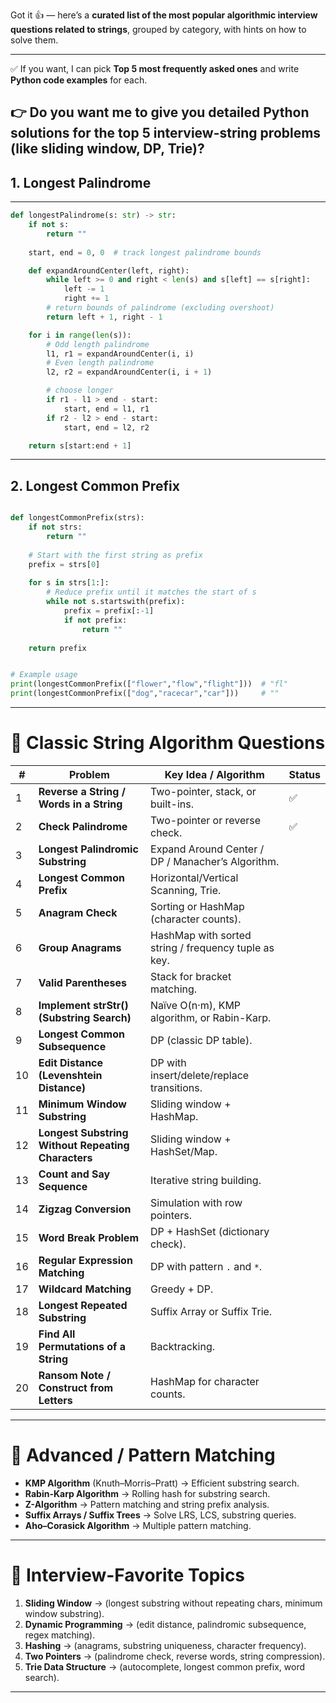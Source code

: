 Got it 👍 — here’s a **curated list of the most popular algorithmic interview questions related to strings**, grouped by category, with hints on how to solve them.

---
✅ If you want, I can pick **Top 5 most frequently asked ones** and write **Python code examples** for each.

👉 Do you want me to give you **detailed Python solutions** for the top 5 interview-string problems (like sliding window, DP, Trie)?
---
## 1. Longest Palindrome
---
```python
def longestPalindrome(s: str) -> str:
    if not s:
        return ""
    
    start, end = 0, 0  # track longest palindrome bounds

    def expandAroundCenter(left, right):
        while left >= 0 and right < len(s) and s[left] == s[right]:
            left -= 1
            right += 1
        # return bounds of palindrome (excluding overshoot)
        return left + 1, right - 1

    for i in range(len(s)):
        # Odd length palindrome
        l1, r1 = expandAroundCenter(i, i)
        # Even length palindrome
        l2, r2 = expandAroundCenter(i, i + 1)

        # choose longer
        if r1 - l1 > end - start:
            start, end = l1, r1
        if r2 - l2 > end - start:
            start, end = l2, r2

    return s[start:end + 1]


```

---
## 2. Longest Common Prefix 

```python 

def longestCommonPrefix(strs):
    if not strs:
        return ""
    
    # Start with the first string as prefix
    prefix = strs[0]
    
    for s in strs[1:]:
        # Reduce prefix until it matches the start of s
        while not s.startswith(prefix):
            prefix = prefix[:-1]
            if not prefix:
                return ""
    
    return prefix


# Example usage
print(longestCommonPrefix(["flower","flow","flight"]))  # "fl"
print(longestCommonPrefix(["dog","racecar","car"]))     # ""

```
---

# 🔹 Classic String Algorithm Questions

| #  | Problem                                            | Key Idea / Algorithm                                 |   Status   |
| -- | -------------------------------------------------- | ---------------------------------------------------- | ---- |
| 1  | **Reverse a String / Words in a String**           | Two-pointer, stack, or built-ins.                    |   ✅   |
| 2  | **Check Palindrome**                               | Two-pointer or reverse check.                        |  ✅    |
| 3  | **Longest Palindromic Substring**                  | Expand Around Center / DP / Manacher’s Algorithm.    |      |
| 4  | **Longest Common Prefix**                          | Horizontal/Vertical Scanning, Trie.                  |      |
| 5  | **Anagram Check**                                  | Sorting or HashMap (character counts).               |      |
| 6  | **Group Anagrams**                                 | HashMap with sorted string / frequency tuple as key. |      |
| 7  | **Valid Parentheses**                              | Stack for bracket matching.                          |      |
| 8  | **Implement strStr() (Substring Search)**          | Naïve O(n·m), KMP algorithm, or Rabin-Karp.          |      |
| 9  | **Longest Common Subsequence**                     | DP (classic DP table).                               |      |
| 10 | **Edit Distance (Levenshtein Distance)**           | DP with insert/delete/replace transitions.           |      |
| 11 | **Minimum Window Substring**                       | Sliding window + HashMap.                            |      |
| 12 | **Longest Substring Without Repeating Characters** | Sliding window + HashSet/Map.                        |      |
| 13 | **Count and Say Sequence**                         | Iterative string building.                           |      |
| 14 | **Zigzag Conversion**                              | Simulation with row pointers.                        |      |
| 15 | **Word Break Problem**                             | DP + HashSet (dictionary check).                     |      |
| 16 | **Regular Expression Matching**                    | DP with pattern `.` and `*`.                         |      |
| 17 | **Wildcard Matching**                              | Greedy + DP.                                         |      |
| 18 | **Longest Repeated Substring**                     | Suffix Array or Suffix Trie.                         |      |
| 19 | **Find All Permutations of a String**              | Backtracking.                                        |      |
| 20 | **Ransom Note / Construct from Letters**           | HashMap for character counts.                        |      |

---

# 🔹 Advanced / Pattern Matching

* **KMP Algorithm** (Knuth–Morris–Pratt) → Efficient substring search.
* **Rabin-Karp Algorithm** → Rolling hash for substring search.
* **Z-Algorithm** → Pattern matching and string prefix analysis.
* **Suffix Arrays / Suffix Trees** → Solve LRS, LCS, substring queries.
* **Aho–Corasick Algorithm** → Multiple pattern matching.

---

# 🔹 Interview-Favorite Topics

1. **Sliding Window** → (longest substring without repeating chars, minimum window substring).
2. **Dynamic Programming** → (edit distance, palindromic subsequence, regex matching).
3. **Hashing** → (anagrams, substring uniqueness, character frequency).
4. **Two Pointers** → (palindrome check, reverse words, string compression).
5. **Trie Data Structure** → (autocomplete, longest common prefix, word search).

---


